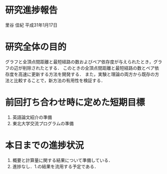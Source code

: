 研究進捗報告
================
里谷 佳紀
平成31年1月17日







# 研究全体の目的

グラフと全頂点間距離と最短経路の数およびペア依存度が与えられたとき，グラフの辺が削除されたとする．
このときの全頂点間距離と最短経路の数とペア依存度を高速に更新する方法を開発する．
また，実験と理論の両方から既存の方法と比較することで，新方法の有用性を検証する．

# 前回打ち合わせ時に定めた短期目標

1.  英語論文紹介の準備
2.  東北大学交流プログラムの準備

# 本日までの進捗状況

1.  概要と計算量に関する結果について準備している．
2.  進捗なし．1.の結果を流用する予定である．
